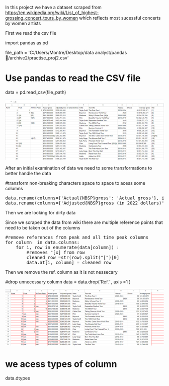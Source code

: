In this project we have a dataset scraped from  https://en.wikipedia.org/wiki/List_of_highest-grossing_concert_tours_by_women 
which reflects most sucessful concerts by women artists

First we read the csv file 

import pandas as pd

file_path = 'C:/Users/Montre/Desktop/data analyst/pandas 🐼/archive2/practise_proj2.csv'


# Use pandas to read the CSV file
data = pd.read_csv(file_path)

![dataset_before_cleaning](1initial.png "CSV SpreadSheet to be transformed for analysis")

After an initial examination of data we need to some transformations to better handle the data


#transform non-breaking characters space to space to acess some columns

<pre>
data.rename(columns={'Actual{NBSP}gross': 'Actual gross'}, inplace=True)
data.rename(columns={'Adjusted{NBSP}gross (in 2022 dollars)': 'Adjusted gross (in 2022 dollars)'} , inplace=True)
</pre>
Then we are looking for dirty data 

Since we scraped the data from wiki there are multiple reference points that need to be taken out of the columns

<pre>
#remove references from peak and all time peak columns
for column  in data.columns:
    for i, row in enumerate(data[column]) :
        #removes "[x] from row
        cleaned_row =str(row).split("[")[0]
        data.at[i, column] = cleaned_row
</pre>
Then we remove the ref. column as it is not nessecary

#drop unnecessary column
data = data.drop('Ref.' , axis =1 )

![dataset after removing unecessary wiki-refs tags ](removed_tags.png "Removed tags from CSV file")

# we acess types of column 
data.dtypes



